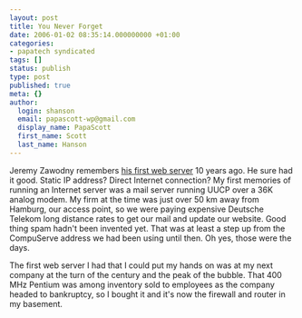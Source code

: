 ```yaml
---
layout: post
title: You Never Forget
date: 2006-01-02 08:35:14.000000000 +01:00
categories:
- papatech syndicated
tags: []
status: publish
type: post
published: true
meta: {}
author:
  login: shanson
  email: papascott-wp@gmail.com
  display_name: PapaScott
  first_name: Scott
  last_name: Hanson
---
```

<p>Jeremy Zawodny remembers <a href="http://jeremy.zawodny.com/blog/archives/006016.html" title="You Never Forget Your First Web Server (by Jeremy Zawodny)">his first web server</a> 10 years ago. He sure had it good. Static IP address? Direct Internet connection? My first memories of running an Internet server was a mail server running UUCP over a 36K analog modem. My firm at the time was just over 50 km away from Hamburg, our access point, so we were paying expensive Deutsche Telekom long distance rates to get our mail and update our website. Good thing spam hadn't been invented yet. That was at least a step up from the CompuServe address we had been using until then. Oh yes, those were the days.</p>
<p>The first web server I had that I could put my hands on was at my next company at the turn of the century and the peak of the bubble. That 400 MHz Pentium was among inventory sold to employees as the company headed to bankruptcy, so I bought it and it's now the firewall and router in my basement.  </p>
